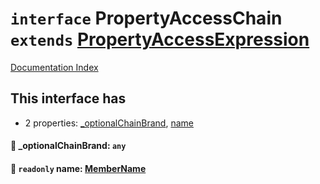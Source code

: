 # `interface` PropertyAccessChain `extends` [PropertyAccessExpression](../interface.PropertyAccessExpression/README.md)

[Documentation Index](../README.md)

## This interface has

- 2 properties:
[\_optionalChainBrand](#-optionalchainbrand-any),
[name](#-readonly-name-membername)


#### 📄 \_optionalChainBrand: `any`



#### 📄 `readonly` name: [MemberName](../type.MemberName/README.md)



